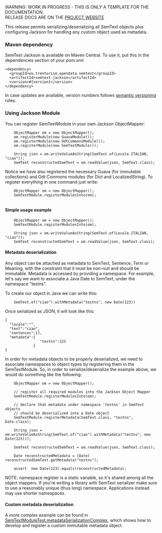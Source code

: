 <p class="jedoc-to-strip">
WARNING: WORK IN PROGRESS - THIS IS ONLY A TEMPLATE FOR THE DOCUMENTATION. <br/>
RELEASE DOCS ARE ON THE <a href="http://opendatatrentino.github.io/semtext-jackson" target="_blank">PROJECT WEBSITE</a>
</p>

This release permits serializing/deserializing all SemText objects plus configuring Jackson for handling any custom object used as metadata.


### Maven dependency

SemText Jackson is available on Maven Central. To use it, put this in the dependencies section of your _pom.xml_: 


```
<dependency>
  <groupId>eu.trentorise.opendata.semtext</groupId>
  <artifactId>semtext-jackson</artifactId>
  <version>#{version}</version>            
</dependency>
```

In case updates are available, version numbers follows [semantic versioning](http://semver.org/) rules.


### Using Jackson Module

You can register SemTextModule in your own Jackson ObjectMapper:

```
    ObjectMapper om = new ObjectMapper();
    om.registerModule(new GuavaModule());
    om.registerModule(new OdtCommonsModule());
    om.registerModule(new SemTextModule());

    String json = om.writeValueAsString(SemText.of(Locale.ITALIAN, "ciao"));
    SemText reconstructedSemText = om.readValue(json, SemText.class);
```

Notice we have also registered the necessary Guava (for immutable collections) and Odt Commons modules (for Dict and LocalizedString).
To register everything in one command just write:

```
    ObjectMapper om = new ObjectMapper();
    SemTextModule.registerModulesInto(om);        
  
```

#### Simple usage example

```
    ObjectMapper om = new ObjectMapper();
    SemTextModule.registerModulesInto(om);

    String json = om.writeValueAsString(SemText.of(Locale.ITALIAN, "ciao"));
    SemText reconstructedSemText = om.readValue(json, SemText.class);
```

#### Metadata deserialization

Any object can be attached as metadata to SemText, Sentence, Term or Meaning, with the constraint that it must be non-null and should be immutable. Metadata is accessed by providing a namespace. For example, let's say we want to associate a Java Date to SemText, under the namespace "testns". 

To create our object in Java we can write this:

```
    SemText.of("ciao").withMetadata("testns", new Date(123))
```

Once serialized as JSON, it will look like this:

```
{
  "locale":"",
  "text":"ciao",
  "sentences":[],
  "metadata":{
                "testns":123
             }
}
```

In order for metadata objects to be properly deserialized, we need to associate namespaces to object types by registering them in the SemTextModule. So, in order to serialize/deserialize the example above, we would do something like the following:

```
    ObjectMapper om = new ObjectMapper();

    // register all required modules into the Jackson Object Mapper
    SemTextModule.registerModulesInto(om);

    // declare that metadata under namespace 'testns' in SemText objects
    // should be deserialized into a Date object
    SemTextModule.registerMetadata(SemText.class, "testns", Date.class);       

    String json = om.writeValueAsString(SemText.of("ciao").withMetadata("testns", new Date(123)));

    SemText reconstructedSemText = om.readValue(json, SemText.class);                                

    Date reconstructedMetadata = (Date) reconstructedSemText.getMetadata("testns");

    assert  new Date(123).equals(reconstructedMetadata);
```

NOTE: namespace register is a static variable, so it's shared among all the object mappers. If you're writing a library with SemText serializer make sure to use a reasonably unique (thus long) namespace. Applications instead may use shorter namespaces.

#### Custom metadata deserialization

A more complex example can be found in <a href="https://github.com/opendatatrentino/semtext-jackson/blob/master/src/test/java/eu/trentorise/opendata/semtext/jackson/test/SemTextModuleTest.java" target="_blank">SemTextModuleTest.metadataSerializationComplex</a>, which shows how to develop and register a custom immutable metadata object. 
